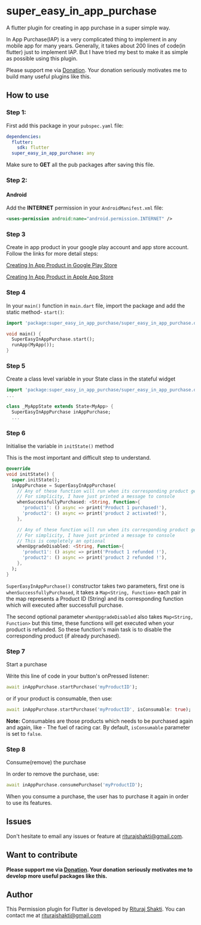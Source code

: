 # super_easy_in_app_purchase

A flutter plugin for creating in app purchase in a super simple way.

In App Purchase(IAP) is a very complicated thing to implement in any mobile app for many years. Generally, it takes about 200 lines of code(in flutter) just to implement IAP. But I have tried my best to make it as simple as possible using this plugin.

Please support me via [Donation](https://paypal.me/riturajshakti). Your donation seriously motivates me to build many useful plugins like this.

## How to use

### Step 1:

First add this package in your `pubspec.yaml` file:

```yaml
dependencies:
  flutter:
    sdk: flutter
  super_easy_in_app_purchase: any
```

Make sure to **GET** all the pub packages after saving this file.

### Step 2:

#### Android

Add the **INTERNET** permission in your `AndroidManifest.xml` file:

```xml
<uses-permission android:name="android.permission.INTERNET" />
```

### Step 3

Create in app product in your google play account and app store account. Follow the links for more detail steps:

[Creating In App Product in Google Play Store](support.google.com/googleplay/android-developer/answer/1153481)

[Creating In App Product in Apple App Store](https://help.apple.com/app-store-connect/#/devae49fb316)

### Step 4

In your `main()` function in `main.dart` file, import the package and add the static method- `start()`:

```dart
import 'package:super_easy_in_app_purchase/super_easy_in_app_purchase.dart';

void main() {
  SuperEasyInAppPurchase.start();
  runApp(MyApp());
}
```

### Step 5

Create a class level variable in your State class in the stateful widget

```dart
import 'package:super_easy_in_app_purchase/super_easy_in_app_purchase.dart';
...

class _MyAppState extends State<MyApp> {
  SuperEasyInAppPurchase inAppPurchase;
  ...
```

### Step 6

Initialise the variable in `initState()` method

This is the most important and difficult step to understand.

```dart
@override
void initState() {
  super.initState();
  inAppPurchase = SuperEasyInAppPurchase(
    // Any of these function will run when its corresponding product gets purchased successfully
    // For simplicity, I have just printed a message to console
    whenSuccessfullyPurchased: <String, Function>{
      'product1': () async => print('Product 1 purchased!'),
      'product2': () async => print('product 2 activated!'),
    },

    // Any of these function will run when its corresponding product gets refunded
    // For simplicity, I have just printed a message to console
    // This is completely an optional
    whenUpgradeDisabled: <String, Function>{
      'product1': () async => print('Product 1 refunded !'),
      'product2': () async => print('product 2 refunded !'),
    },
  );
}
```

`SuperEasyInAppPurchase()` constructor takes two parameters, first one is `whenSuccessfullyPurchased`, it takes a `Map<String, Function>` each pair in the map represents a Product ID (String) and its corresponding function which will executed after successfull purchase.

The second optional parameter `whenUpgradeDisabled` also takes `Map<String, Function>` but this time, these functions will get executed when your product is refunded. So these function's main task is to disable the corresponding product (if already purchased).

### Step 7

Start a purchase

Write this line of code in your button's onPressed listener:

```dart
await inAppPurchase.startPurchase('myProductID');
```

or if your product is consumable, then use:

```dart
await inAppPurchase.startPurchase('myProductID', isConsumable: true);
```

**Note:** Consumables are those products which needs to be purchased again and again, like - The fuel of racing car. By default, `isConsumable` parameter is set to `false`.

### Step 8

Consume(remove) the purchase

In order to remove the purchase, use:

```dart
await inAppPurchase.consumePurchase('myProductID');
```

When you consume a purchase, the user has to purchase it again in order to use its features.

## Issues

Don't hesitate to email any issues or feature at <riturajshakti@gmail.com>.

## Want to contribute

**Please support me via [Donation](https://paypal.me/riturajshakti).
Your donation seriously motivates me to develop more useful packages like this.**

## Author

This Permission plugin for Flutter is developed by [Rituraj Shakti](https://www.freelancer.com/u/riturajshakti). You can contact me at <riturajshakti@gmail.com>
